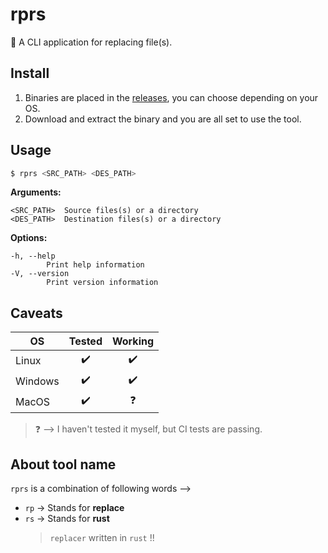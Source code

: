 # rprs

:crab: A CLI application for replacing file(s).

## Install

1. Binaries are placed in the [releases](https://github.com/Karthik-d-k/rprs/releases), you can choose depending on your OS.
2. Download and extract the binary and you are all set to use the tool.

## Usage

```bash
$ rprs <SRC_PATH> <DES_PATH>
```

**Arguments:**

```
<SRC_PATH>  Source files(s) or a directory
<DES_PATH>  Destination files(s) or a directory
```

**Options:**

```
-h, --help
        Print help information
-V, --version
        Print version information
```


## Caveats

| OS      |       Tested       |      Working       |
| ------- | :----------------: | :----------------: |
| Linux   | :heavy_check_mark: | :heavy_check_mark: |
| Windows | :heavy_check_mark: | :heavy_check_mark: |
| MacOS   | :heavy_check_mark: |     :question:     |

> :question: --> I haven't tested it myself, but CI tests are passing.

## About tool name

`rprs` is a combination of following words -->

- `rp` -> Stands for **replace**
- `rs` -> Stands for **rust**
  > `replacer` written in `rust` !!
